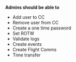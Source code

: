 **Admins should be able to**

- Add user to CC
- Remove user from CC
- Create a one time password
- Set ROTW
- Validate logs
- Create events
- Create Flight Comms
- Time transfer